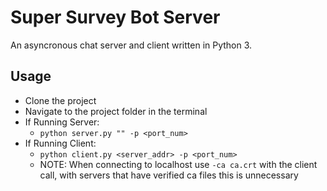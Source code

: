 # Super Survey Bot Server
An asyncronous chat server and client written in Python 3.

## Usage
- Clone the project
- Navigate to the project folder in the terminal
- If Running Server:
    - `python server.py "" -p <port_num>`
- If Running Client:
    - `python client.py <server_addr> -p <port_num>`
    - NOTE: When connecting to localhost use `-ca ca.crt` with the client call, with servers that have verified ca files this is unnecessary
